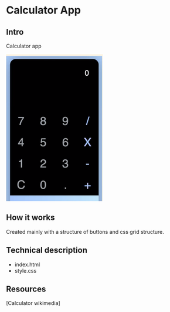 # Calculator App

## Intro

Calculator app

![Alt Calculator](./screenshot.png "Calculator App")

## How it works

Created mainly with a structure of buttons and css grid structure.

## Technical description

- index.html
- style.css

## Resources

[Calculator wikimedia]
